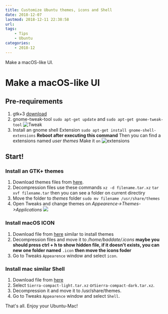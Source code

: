 ```yaml
---
title: Customize Ubuntu themes, icons and Shell
date: 2018-12-07
lastmod: 2018-12-11 22:38:58
url:
tags:
    - Tips  
    - Ubuntu
categories:
    - 2018-12
---
```

Make a macOS-like UI.
<!--more-->
# Make a macOS-like UI
## Pre-requirements
1. gtk+3 [download](https://www.gtk.org/download/linux.php)	
2. gnome-tweak-tool
	`sudo apt-get update` and `sudo apt-get gnome-tweak-tool`
![Tweak](/static/tweak-screen.png)
3. Install an gnome shell Extension
`sudo apt-get install gnome-shell-extensions`
**Reboot after executing this command**
Then you can find a extensions named *user themes*
Make it `on`
![extensions](/static/tweak-extensions.png)

## Start!
### Install an GTK+ themes
1. Download themes files from [here](https://www.opendesktop.org/s/Gnome/p/1241688).
[](/static/macthemes.png)
2. Decompression files use these commands
`xz -d filename.tar.xz`
`tar xvf filename.tar`
then you can see a folder on current directiry
3. Move the folder to *themes* folder
`sudo mv filename /usr/share/themes`
4. Open Tweaks and change themes on *Appearence->Themes->Applications*
![](/static/themes-done.png)

### Install macOS ICON
1. Download file from [here](https://www.opendesktop.org/s/Gnome/p/1102582/)
similar to install themes
2. Decompression files and move it to */home/baddate/.icons*
**maybe you should press ctrl + h to show hidden file, if it doesn't exists, you can new one folder named** `.icon` **then move the icons foder**
3. Go to Tweaks `Appearence` window and select `icon`.

### Install mac similar Shell
1. Download file from [here](https://www.opendesktop.org/s/Gnome/p/1013741/)
2. Select `Sierra-compact-light.tar.xz` or`Sierra-compact-dark.tar.xz`.
3. Decompression it and move it to /usr/share/themes.
4. Go to Tweaks `Appearence` window and select `Shell`.

That's all.
Enjoy your Ubuntu-Mac!
